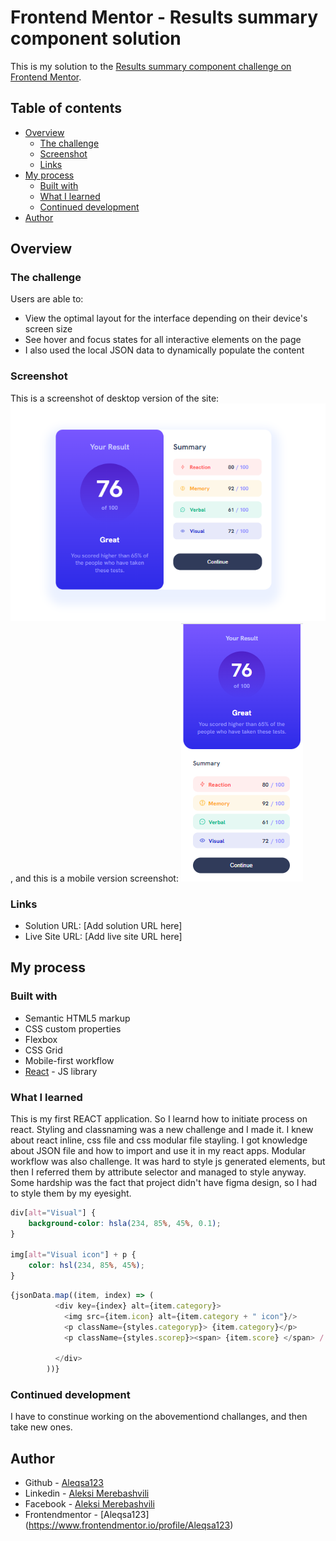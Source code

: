 # Frontend Mentor - Results summary component solution

This is my solution to the [Results summary component challenge on Frontend Mentor](https://www.frontendmentor.io/challenges/results-summary-component-CE_K6s0maV). 

## Table of contents

- [Overview](#overview)
  - [The challenge](#the-challenge)
  - [Screenshot](#screenshot)
  - [Links](#links)
- [My process](#my-process)
  - [Built with](#built-with)
  - [What I learned](#what-i-learned)
  - [Continued development](#continued-development)
- [Author](#author)

## Overview

### The challenge

Users are able to:

- View the optimal layout for the interface depending on their device's screen size
- See hover and focus states for all interactive elements on the page
- I also used the local JSON data to dynamically populate the content

### Screenshot

This is a screenshot of desktop version of the site: ![](./design/desktop-screenshot.PNG),
and this is a mobile version screenshot: ![](./design/mobile-screenshot.PNG)


### Links

- Solution URL: [Add solution URL here]
- Live Site URL: [Add live site URL here]

## My process

### Built with

- Semantic HTML5 markup
- CSS custom properties
- Flexbox
- CSS Grid
- Mobile-first workflow
- [React](https://reactjs.org/) - JS library


### What I learned

This is my first REACT application. So I learnd how to initiate process on react. Styling and classnaming was a new challenge and I made it. I knew about react inline, css file and css modular file stayling. I got knowledge about JSON file and how to import and use it in my react apps. Modular workflow was also challenge. It was hard to style js generated elements, but then I referred them by attribute selector and managed to style anyway. Some hardship was the fact that project didn't have figma design, so I had to style them by my eyesight.


```css
div[alt="Visual"] {
    background-color: hsla(234, 85%, 45%, 0.1);
}

img[alt="Visual icon"] + p {
    color: hsl(234, 85%, 45%);
}
```
```js
{jsonData.map((item, index) => (
          <div key={index} alt={item.category}>
            <img src={item.icon} alt={item.category + " icon"}/>
            <p className={styles.categoryp}> {item.category}</p>
            <p className={styles.scorep}><span> {item.score} </span> / 100 </p>
               
          </div>
        ))}
```


### Continued development

I have to constinue working on the abovementiond challanges, and then take new ones.

## Author

- Github - [Aleqsa123](https://github.com/Aleqsa123)
- Linkedin - [Aleksi Merebashvili](https://www.linkedin.com/in/aleksi-merebashvili-36627426/)
- Facebook - [Aleksi Merebashvili](https://www.facebook.com/aleksi.merebashvili)
- Frontendmentor - [Aleqsa123] (https://www.frontendmentor.io/profile/Aleqsa123)